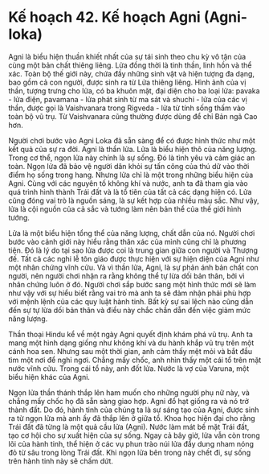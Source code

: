 # Kế hoạch 42. Kế hoạch Agni (Agni-loka)

Agni là biểu hiện thuần khiết nhất của sự tái sinh theo chu kỳ vô tận của cùng một bản chất thiêng liêng. Lửa đồng thời là tinh thần, linh hồn và thể xác. Toàn bộ thế giới này, chứa đầy những sinh vật và hiện tượng đa dạng, bao gồm cả con người, được sinh ra từ Lửa thiêng liêng. Hình ảnh của vị thần, tượng trưng cho lửa, có ba khuôn mặt, đại diện cho ba loại lửa: pavaka - lửa điện, pavamana - lửa phát sinh từ ma sát và shuchi - lửa của các vị thần, được gọi là Vaishvanara trong Rigveda - lửa từ tính sống thấm vào toàn bộ vũ trụ. Từ Vaishvanara cũng thường được dùng để chỉ Bản ngã Cao hơn.

Người chơi bước vào Agni Loka đã sẵn sàng để có được hình thức như một kết quả của sự ra đời. Agni là thần lửa. Lửa là biểu hiện thô của năng lượng. Trong cơ thể, ngọn lửa này chính là sự sống. Đó là tình yêu và cảm giác an toàn. Ngọn lửa đã bảo vệ người dân khỏi sự tấn công của thú dữ vào thời điểm họ sống trong hang. Nhưng lửa chỉ là một trong những biểu hiện của Agni. Cùng với các nguyên tố không khí và nước, anh ta đã tham gia vào quá trình hình thành Trái đất và là tổ tiên của tất cả các dạng hiện có. Lửa cũng đóng vai trò là nguồn sáng, là sự kết hợp của nhiều màu sắc. Như vậy, lửa là cội nguồn của cả sắc và tướng làm nên bản thể của thế giới hình tướng.

Lửa là một biểu hiện tổng thể của năng lượng, chất dẫn của nó. Người chơi bước vào cảnh giới này hiểu rằng thân xác của mình cũng chỉ là phương tiện. Đó là lý do tại sao lửa được coi là trung gian giữa con người và Thượng đế. Tất cả các nghi lễ tôn giáo được thực hiện với sự hiện diện của Agni như một nhân chứng vĩnh cửu. Và vì thần lửa, Agni, là sự phản ánh bản chất con người, nên người chơi nhận ra rằng không thể tự lừa dối bản thân, bởi vì nhân chứng luôn ở đó. Người chơi sắp bước sang một hình thức mới sẽ làm như vậy với sự hiểu biết rằng vai trò mà anh ta sẽ đảm nhận phải phù hợp với mệnh lệnh của các quy luật hành tinh. Bất kỳ sự sai lệch nào cũng dẫn đến sự tự lừa dối bản thân và điều này chắc chắn dẫn đến việc giảm mức năng lượng.

Thần thoại Hindu kể về một ngày Agni quyết định khám phá vũ trụ. Anh ta mang một hình dạng giống như không khí và du hành khắp vũ trụ trên một cánh hoa sen. Nhưng sau một thời gian, anh cảm thấy mệt mỏi và bắt đầu tìm một nơi để nghỉ ngơi. Chẳng mấy chốc, anh nhìn thấy một cái tổ trên mặt nước vĩnh cửu. Trong cái tổ này, anh đốt lửa. Nước là vợ của Varuna, một biểu hiện khác của Agni.

Ngọn lửa thần thánh thắp lên ham muốn cho những người phụ nữ này, và chẳng mấy chốc họ đã sẵn sàng giao hợp. Agni đổ hạt giống ra và nó trở thành đất. Do đó, hành tinh của chúng ta là sự sáng tạo của Agni, được sinh ra từ ngọn lửa mà anh ấy đã thắp lên ở giữa tổ. Khoa học hiện đại cho rằng Trái đất đã từng là một quả cầu lửa (Agni). Nước làm mát bề mặt Trái đất, tạo cơ hội cho sự xuất hiện của sự sống. Ngay cả bây giờ, lửa vẫn còn trong lõi của hành tinh, thể hiện ở các vụ phun trào núi lửa đẩy dung nham nóng đỏ từ sâu trong lòng Trái đất. Khi ngọn lửa bên trong này chết đi, sự sống trên hành tinh này sẽ chấm dứt.
